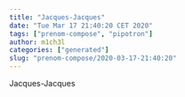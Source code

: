```yaml
---
title: "Jacques-Jacques"
date: "Tue Mar 17 21:40:20 CET 2020"
tags: ["prenom-compose", "pipotron"]
author: m1ch3l
categories: ["generated"]
slug: "prenom-compose/2020-03-17-21:40:20"
---
```


Jacques-Jacques
